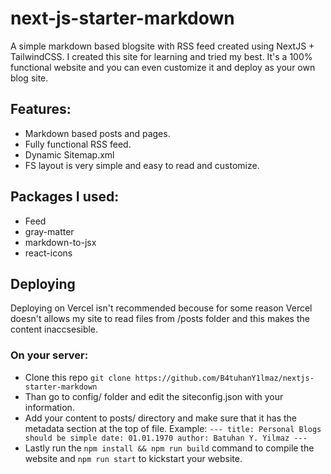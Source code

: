 # next-js-starter-markdown
A simple markdown based blogsite with RSS feed created using NextJS + TailwindCSS.
I created this site for learning and tried my best. It's a 100% functional website and you can even customize it and deploy as your own blog site.

## Features:
- Markdown based posts and pages.
- Fully functional RSS feed.
- Dynamic Sitemap.xml
- FS layout is very simple and easy to read and customize.

## Packages I used:
- Feed
- gray-matter
- markdown-to-jsx
- react-icons

## Deploying 
Deploying on Vercel isn't recommended becouse for some reason Vercel doesn't allows my site to read files from /posts folder and this makes the content inaccsesible.

### On your server:
- Clone this repo ```git clone https://github.com/B4tuhanY1lmaz/nextjs-starter-markdown```
- Than go to config/ folder and edit the siteconfig.json with your information.
- Add your content to posts/ directory and make sure that it has the metadata section at the top of file.
  Example: ```---
title: Personal Blogs should be simple
date: 01.01.1970
author: Batuhan Y. Yilmaz
---```
- Lastly run the ```npm install && npm run build``` command to compile the website and ```npm run start``` to kickstart your website.
